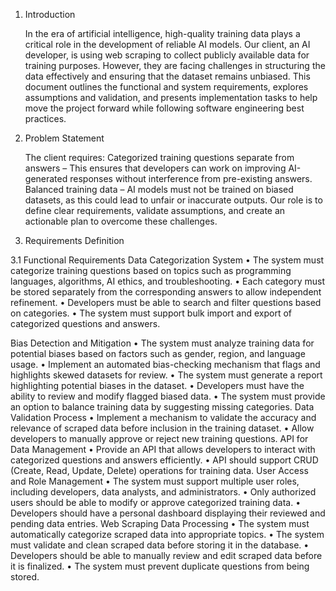 1. Introduction

   In the era of artificial intelligence, high-quality training data plays a critical role in the development of reliable AI models. Our client, an AI developer, is using web scraping to collect publicly available data for training purposes. However, they are facing challenges in structuring the data effectively and ensuring that the dataset remains unbiased.
   This document outlines the functional and system requirements, explores assumptions and validation, and presents implementation tasks to help move the project forward while following software engineering best practices.

2. Problem Statement

   The client requires:
   Categorized training questions separate from answers – This ensures that developers can work on improving AI-generated responses without interference from pre-existing answers.
   Balanced training data – AI models must not be trained on biased datasets, as this could lead to unfair or inaccurate outputs.
   Our role is to define clear requirements, validate assumptions, and create an actionable plan to overcome these challenges.

3. Requirements Definition

3.1 Functional Requirements
Data Categorization System
• The system must categorize training questions based on topics such as programming languages, algorithms, AI ethics, and troubleshooting.
• Each category must be stored separately from the corresponding answers to allow independent refinement.
• Developers must be able to search and filter questions based on categories.
• The system must support bulk import and export of categorized questions and answers.

Bias Detection and Mitigation
• The system must analyze training data for potential biases based on factors such as gender, region, and language usage.
• Implement an automated bias-checking mechanism that flags and highlights skewed datasets for review.
• The system must generate a report highlighting potential biases in the dataset.
• Developers must have the ability to review and modify flagged biased data.
• The system must provide an option to balance training data by suggesting missing categories.
Data Validation Process
• Implement a mechanism to validate the accuracy and relevance of scraped data before inclusion in the training dataset.
• Allow developers to manually approve or reject new training questions.
API for Data Management
• Provide an API that allows developers to interact with categorized questions and answers efficiently.
• API should support CRUD (Create, Read, Update, Delete) operations for training data.
User Access and Role Management
• The system must support multiple user roles, including developers, data analysts, and administrators.
• Only authorized users should be able to modify or approve categorized training data.
• Developers should have a personal dashboard displaying their reviewed and pending data entries.
Web Scraping Data Processing
• The system must automatically categorize scraped data into appropriate topics.
• The system must validate and clean scraped data before storing it in the database.
• Developers should be able to manually review and edit scraped data before it is finalized.
• The system must prevent duplicate questions from being stored.
